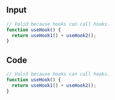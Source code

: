 
## Input

```javascript
// Valid because hooks can call hooks.
function useHook() {
  return useHook1() + useHook2();
}

```

## Code

```javascript
// Valid because hooks can call hooks.
function useHook() {
  return useHook1() + useHook2();
}

```
      
